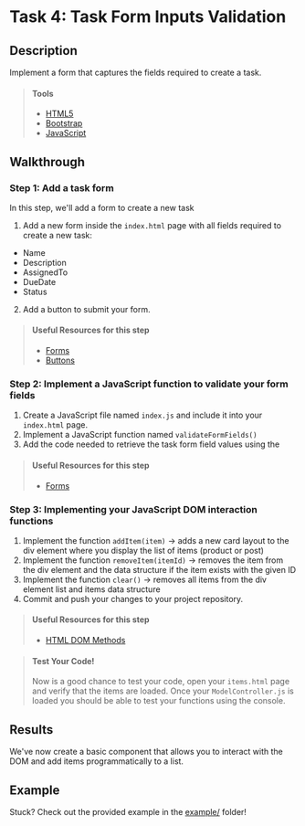 # Task 4: Task Form Inputs Validation

## Description

Implement a form that captures the fields required to create a task.


> #### Tools
> - [HTML5](https://developer.mozilla.org/en-US/docs/Web/Guide/HTML/HTML5)
> - [Bootstrap](https://developer.mozilla.org/en-US/docs/Web/Guide/HTML/HTML5)
> - [JavaScript](https://developer.mozilla.org/en-US/docs/Web/JavaScript/Reference)
      
    
## Walkthrough

### Step 1: Add a task form

In this step, we'll add a form to create a new task

1. Add a new form inside the `index.html` page with all fields required to create a new task:
* Name
* Description
* AssignedTo 
* DueDate
* Status

2. Add a button to submit your form.

> #### Useful Resources for this step
> - [Forms](https://getbootstrap.com/docs/4.5/components/forms/)
> - [Buttons](https://getbootstrap.com/docs/4.5/components/buttons/) 

### Step 2: Implement a JavaScript function to validate your form fields

1. Create a JavaScript file named `index.js` and include it into your `index.html` page.
2. Implement a JavaScript function named `validateFormFields()`
3. Add the code needed to retrieve the task form field values using the 

> #### Useful Resources for this step
> - [Forms](https://getbootstrap.com/docs/4.5/components/forms/)

### Step 3: Implementing your JavaScript DOM interaction functions

1. Implement the function `addItem(item)` -> adds a new card layout to the div element where you display the list of items (product or post)
2. Implement the function `removeItem(itemId)` -> removes the item from the div element and the data structure if the item exists with the given ID
3. Implement the function `clear()` -> removes all items from the div element list and items data structure
4. Commit and push your changes to your project repository.
    
> #### Useful Resources for this step
> - [HTML DOM Methods](https://www.w3schools.com/js/js_htmldom_methods.asp)


> #### Test Your Code!
> Now is a good chance to test your code, open your `items.html` page and verify that the items are loaded.
> Once your `ModelController.js` is loaded you should be able to test your functions using the console.

## Results

We've now create a basic component that allows you to interact with the DOM and add items programmatically to a list.

## Example

Stuck? Check out the provided example in the [example/](example/) folder!
